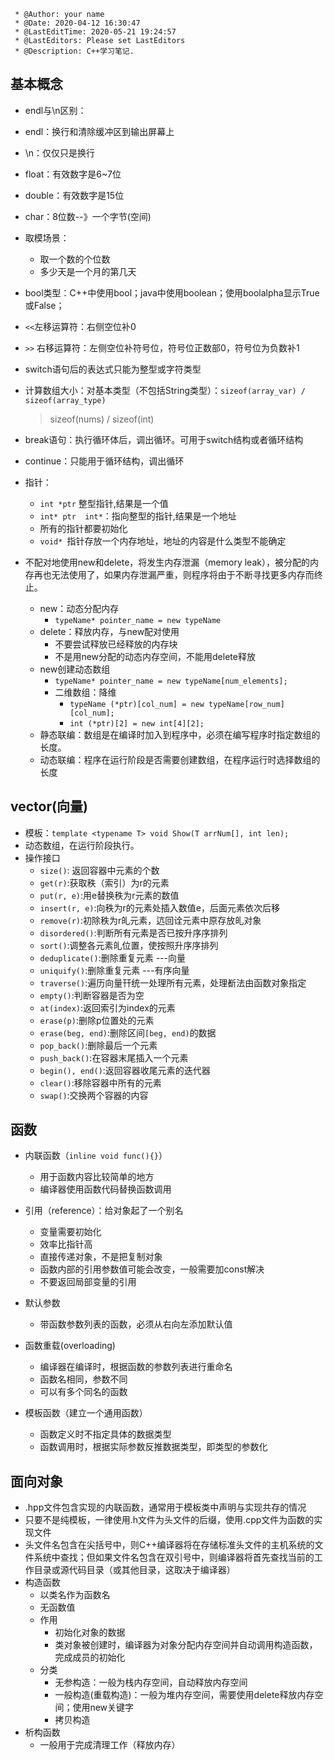 ```
 * @Author: your name
 * @Date: 2020-04-12 16:30:47
 * @LastEditTime: 2020-05-21 19:24:57
 * @LastEditors: Please set LastEditors
 * @Description: C++学习笔记.
```
## 基本概念
-  endl与\n区别：
  - endl：换行和清除缓冲区到输出屏幕上
  - \n：仅仅只是换行
-  float：有效数字是6~7位
-  double：有效数字是15位
-  char：8位数--》一个字节(空间)
-  取模场景：
   - 取一个数的个位数
   - 多少天是一个月的第几天 
- bool类型：C++中使用bool；java中使用boolean；使用boolalpha显示True或False；
- `<<`左移运算符：右侧空位补0
- `>>` 右移运算符：左侧空位补符号位，符号位正数部0，符号位为负数补1
-  switch语句后的表达式只能为整型或字符类型
-  计算数组大小：对基本类型（不包括String类型）：`sizeof(array_var) / sizeof(array_type)`
    >   sizeof(nums) / sizeof(int) 
- break语句：执行循环体后，调出循环。可用于switch结构或者循环结构
- continue：只能用于循环结构，调出循环
- 指针：
  - `int *ptr`  整型指针,结果是一个值
  - `int* ptr  int*`：指向整型的指针,结果是一个地址
  - 所有的指针都要初始化
  - `void* `指针存放一个内存地址，地址的内容是什么类型不能确定 


- 不配对地使用new和delete，将发生内存泄漏（memory leak），被分配的内存再也无法使用了，如果内存泄漏严重，则程序将由于不断寻找更多内存而终止。
  - new：动态分配内存 
    - `typeName* pointer_name = new typeName `
  - delete：释放内存，与new配对使用
    - 不要尝试释放已经释放的内存块 
    - 不是用new分配的动态内存空间，不能用delete释放
  - new创建动态数组
    - `typeName* pointer_name = new typeName[num_elements];`  
    - 二维数组：降维
      - `typeName (*ptr)[col_num] = new typeName[row_num][col_num];`
      - `int (*ptr)[2] = new int[4][2];`
  - 静态联编：数组是在编译时加入到程序中，必须在编写程序时指定数组的长度。
  - 动态联编：程序在运行阶段是否需要创建数组，在程序运行时选择数组的长度


## vector(向量)
- 模板：`template <typename T> void Show(T arrNum[], int len);`
- 动态数组，在运行阶段执行。
- 操作接口
  - `size()`: 返回容器中元素的个数
  - `get(r)`:获取秩（索引）为r的元素
  - `put(r, e)`:用e替换秩为r元素的数值
  - `insert(r, e)`:向秩为r的元素处插入数值e，后面元素依次后移
  - `remove(r)`:初除秩为r癿元素，迒回诠元素中原存放癿对象
  - `disordered()`:判断所有元素是否已按升序序排列
  - `sort()`:调整各元素癿位置，使按照升序序排列
  - `deduplicate()`:删除重复元素   ---向量
  - `uniquify()`:删除重复元素 ---有序向量
  - `traverse()`:遍历向量幵统一处理所有元素，处理斱法由函数对象指定
  - `empty()`:判断容器是否为空
  - `at(index)`:返回索引为index的元素
  - `erase(p)`:删除p位置处的元素
  - `erase(beg, end)`:删除区间`[beg, end)`的数据
  - `pop_back()`:删除最后一个元素
  - `push_back()`:在容器末尾插入一个元素
  - `begin(), end()`:返回容器收尾元素的迭代器
  - `clear()`:移除容器中所有的元素
  - `swap()`:交换两个容器的内容


## 函数 
- 内联函数（`inline void func(){}`）
  - 用于函数内容比较简单的地方
  - 编译器使用函数代码替换函数调用

- 引用（reference）：给对象起了一个别名
  - 变量需要初始化
  - 效率比指针高
  - 直接传递对象，不是把复制对象
  - 函数内部的引用参数值可能会改变，一般需要加const解决
  - 不要返回局部变量的引用  

- 默认参数
  - 带函数参数列表的函数，必须从右向左添加默认值

- 函数重载(overloading)
  - 编译器在编译时，根据函数的参数列表进行重命名
  - 函数名相同，参数不同
  - 可以有多个同名的函数

- 模板函数（建立一个通用函数）
  - 函数定义时不指定具体的数据类型
  - 函数调用时，根据实际参数反推数据类型，即类型的参数化
  

## 面向对象
- .hpp文件包含实现的内联函数，通常用于模板类中声明与实现共存的情况
- 只要不是纯模板，一律使用.h文件为头文件的后缀，使用.cpp文件为函数的实现文件
- 头文件名包含在尖括号中，则C++编译器将在存储标准头文件的主机系统的文件系统中查找；但如果文件名包含在双引号中，则编译器将首先查找当前的工作目录或源代码目录（或其他目录，这取决于编译器）
- 构造函数
  - 以类名作为函数名
  - 无函数值
  - 作用
    - 初始化对象的数据
    - 类对象被创建时，编译器为对象分配内存空间并自动调用构造函数，完成成员的初始化
  - 分类
    - 无参构造：一般为栈内存空间，自动释放内存空间
    - 一般构造(重载构造)：一般为堆内存空间，需要使用delete释放内存空间；使用new关键字
    - 拷贝构造
- 析构函数
  - 一般用于完成清理工作（释放内存）

